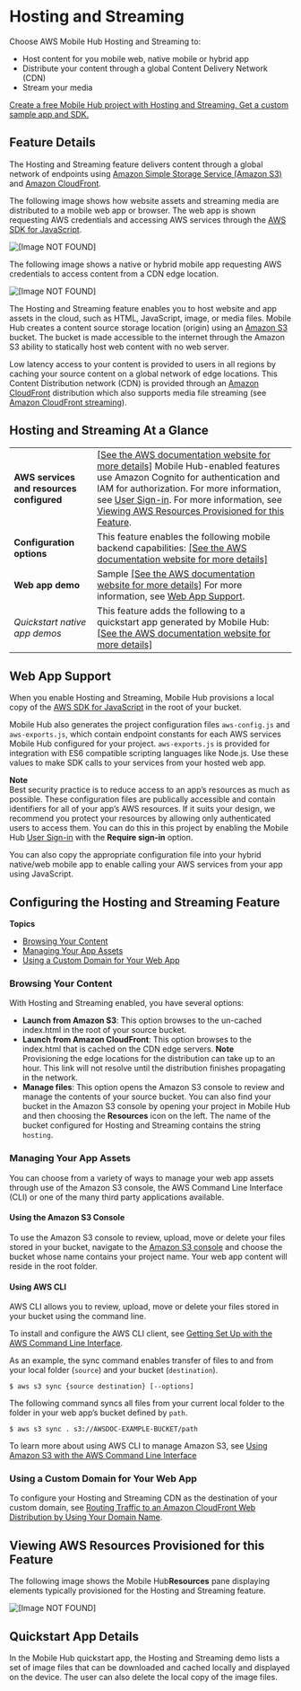 # Hosting and Streaming<a name="hosting-and-streaming"></a>

Choose AWS Mobile Hub Hosting and Streaming to:
+ Host content for you mobile web, native mobile or hybrid app
+ Distribute your content through a global Content Delivery Network \(CDN\)
+ Stream your media

 [Create a free Mobile Hub project with Hosting and Streaming\. Get a custom sample app and SDK\.](https://console.aws.amazon.com/mobilehub/home#/) 

## Feature Details<a name="hosting-and-streaming-details"></a>

The Hosting and Streaming feature delivers content through a global network of endpoints using [Amazon Simple Storage Service \(Amazon S3\)](https://aws.amazon.com/s3/) and [Amazon CloudFront](https://aws.amazon.com/cloudfront/)\.

The following image shows how website assets and streaming media are distributed to a mobile web app or browser\. The web app is shown requesting AWS credentials and accessing AWS services through the [AWS SDK for JavaScript](https://docs.aws.amazon.com/sdk-for-javascript/v2/developer-guide/welcome.html)\.

![\[Image NOT FOUND\]](http://docs.aws.amazon.com/aws-mobile/latest/developerguide/images/diagram-abstract-hosting-and-streaming.png)

The following image shows a native or hybrid mobile app requesting AWS credentials to access content from a CDN edge location\.

![\[Image NOT FOUND\]](http://docs.aws.amazon.com/aws-mobile/latest/developerguide/images/diagram-abstract-app-content-delivery.png)

The Hosting and Streaming feature enables you to host website and app assets in the cloud, such as HTML, JavaScript, image, or media files\. Mobile Hub creates a content source storage location \(origin\) using an [Amazon S3](https://aws.amazon.com/documentation/s3/) bucket\. The bucket is made accessible to the internet through the Amazon S3 ability to statically host web content with no web server\.

Low latency access to your content is provided to users in all regions by caching your source content on a global network of edge locations\. This Content Distribution network \(CDN\) is provided through an [Amazon CloudFront](https://aws.amazon.com/cloudfront/) distribution which also supports media file streaming \(see [Amazon CloudFront streaming](https://aws.amazon.com/cloudfront/streaming/)\)\.

## Hosting and Streaming At a Glance<a name="hosting-and-streaming-ataglance"></a>


|  |  | 
| --- |--- |
|   **AWS services and resources configured**   |  [\[See the AWS documentation website for more details\]](http://docs.aws.amazon.com/aws-mobile/latest/developerguide/hosting-and-streaming.html) Mobile Hub\-enabled features use Amazon Cognito for authentication and IAM for authorization\. For more information, see [User Sign\-in](User-Sign-in.md#user-sign-in)\. For more information, see [Viewing AWS Resources Provisioned for this Feature](#resources-hosting-and-streaming)\.  | 
|   **Configuration options**   |  This feature enables the following mobile backend capabilities: [\[See the AWS documentation website for more details\]](http://docs.aws.amazon.com/aws-mobile/latest/developerguide/hosting-and-streaming.html)  | 
|   **Web app demo**   |  Sample [\[See the AWS documentation website for more details\]](http://docs.aws.amazon.com/aws-mobile/latest/developerguide/hosting-and-streaming.html) For more information, see [Web App Support](#webapp-hosting-and-streaming)\.  | 
|   *Quickstart native app demos*   |  This feature adds the following to a quickstart app generated by Mobile Hub: [\[See the AWS documentation website for more details\]](http://docs.aws.amazon.com/aws-mobile/latest/developerguide/hosting-and-streaming.html)  | 

## Web App Support<a name="webapp-hosting-and-streaming"></a>

When you enable Hosting and Streaming, Mobile Hub provisions a local copy of the [AWS SDK for JavaScript](https://docs.aws.amazon.com/sdk-for-javascript/v2/developer-guide/welcome.html) in the root of your bucket\.

Mobile Hub also generates the project configuration files `aws-config.js` and `aws-exports.js`, which contain endpoint constants for each AWS services Mobile Hub configured for your project\. `aws-exports.js` is provided for integration with ES6 compatible scripting languages like Node\.js\. Use these values to make SDK calls to your services from your hosted web app\.

**Note**  
Best security practice is to reduce access to an app’s resources as much as possible\. These configuration files are publically accessible and contain identifiers for all of your app’s AWS resources\. If it suits your design, we recommend you protect your resources by allowing only authenticated users to access them\. You can do this in this project by enabling the Mobile Hub [User Sign\-in](User-Sign-in.md#user-sign-in) with the **Require sign\-in** option\.

You can also copy the appropriate configuration file into your hybrid native/web mobile app to enable calling your AWS services from your app using JavaScript\.

## Configuring the Hosting and Streaming Feature<a name="config-hosting-and-streaming"></a>

**Topics**
+ [Browsing Your Content](#browse-hosting-and-streaming)
+ [Managing Your App Assets](#managing-hosting-and-streaming)
+ [Using a Custom Domain for Your Web App](#domains-hosting-and-streaming)

### Browsing Your Content<a name="browse-hosting-and-streaming"></a>

With Hosting and Streaming enabled, you have several options:
+  **Launch from Amazon S3**: This option browses to the un\-cached index\.html in the root of your source bucket\.
+  **Launch from Amazon CloudFront**: This option browses to the index\.html that is cached on the CDN edge servers\.
**Note**  
Provisioning the edge locations for the distribution can take up to an hour\. This link will not resolve until the distribution finishes propagating in the network\.
+  **Manage files**: This option opens the Amazon S3 console to review and manage the contents of your source bucket\. You can also find your bucket in the Amazon S3 console by opening your project in Mobile Hub and then choosing the **Resources** icon on the left\. The name of the bucket configured for Hosting and Streaming contains the string `hosting`\.

### Managing Your App Assets<a name="managing-hosting-and-streaming"></a>

You can choose from a variety of ways to manage your web app assets through use of the Amazon S3 console, the AWS Command Line Interface \(CLI\) or one of the many third party applications available\.

#### Using the Amazon S3 Console<a name="console-hosting-and-streaming"></a>

To use the Amazon S3 console to review, upload, move or delete your files stored in your bucket, navigate to the [Amazon S3 console](https://console.aws.amazon.com/s3/home) and choose the bucket whose name contains your project name\. Your web app content will reside in the root folder\.

#### Using AWS CLI<a name="cli-hosting-and-streaming"></a>

AWS CLI allows you to review, upload, move or delete your files stored in your bucket using the command line\.

To install and configure the AWS CLI client, see [Getting Set Up with the AWS Command Line Interface](https://docs.aws.amazon.com/cli/latest/userguide/cli-chap-getting-set-up.html)\.

As an example, the sync command enables transfer of files to and from your local folder \(`source`\) and your bucket \(`destination`\)\.

 `$ aws s3 sync {source destination} [--options]` 

The following command syncs all files from your current local folder to the folder in your web app’s bucket defined by `path`\.

 `$ aws s3 sync . s3://AWSDOC-EXAMPLE-BUCKET/path` 

To learn more about using AWS CLI to manage Amazon S3, see [Using Amazon S3 with the AWS Command Line Interface](https://docs.aws.amazon.com/cli/latest/userguide/cli-s3.html) 

### Using a Custom Domain for Your Web App<a name="domains-hosting-and-streaming"></a>

To configure your Hosting and Streaming CDN as the destination of your custom domain, see [Routing Traffic to an Amazon CloudFront Web Distribution by Using Your Domain Name](https://docs.aws.amazon.com/Route53/latest/DeveloperGuide/routing-to-cloudfront-distribution.html)\.

## Viewing AWS Resources Provisioned for this Feature<a name="resources-hosting-and-streaming"></a>

The following image shows the Mobile Hub**Resources** pane displaying elements typically provisioned for the Hosting and Streaming feature\.

![\[Image NOT FOUND\]](http://docs.aws.amazon.com/aws-mobile/latest/developerguide/images/resources-hosting-and-streaming.png)

## Quickstart App Details<a name="hosting-and-streaming-quickstart"></a>

In the Mobile Hub quickstart app, the Hosting and Streaming demo lists a set of image files that can be downloaded and cached locally and displayed on the device\. The user can also delete the local copy of the image files\.